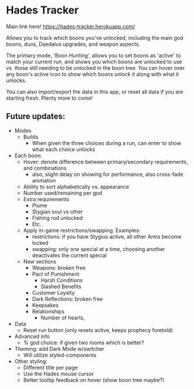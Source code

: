 # Hades Tracker

Main link here! https://hades-tracker.herokuapp.com/

Allows you to track which boons you've unlocked, including the main god boons, duos, Daedalus upgrades, and weapon aspects.

The primary mode, 'Boon Hunting', allows you to set boons as 'active' to match your current run, and shows you which boons are unlocked to use vs. those still needing to be unlocked in the boon tree. You can hover over any boon's active icon to show which boons unlock it along with what it unlocks.

You can also import/export the data in this app, or reset all data if you are starting fresh. Plenty more to come!

## Future updates:

* Modes
  * Builds
    * When given the three choices during a run, can enter to show what each choice unlocks
* Each boon:
  * Hover: denote difference between primary/secondary requirements, and combinations
    * also, slight delay on showing for performance, also cross-fade animation
  * Ability to sort alphabetically vs. appearance
  * Number used/remaining per god
  * Extra requirements
    * Plume
    * Stygian soul vs other
    * Fishing rod unlocked
    * Etc.
  * Apply in-game restrictions/swapping. Examples:
    * restrictions: if you have Stygius active, all other Arms become locked
    * swapping: only one special at a time, choosing another deactivates the current special    
  * New sections
    * Weapons: broken free
    * Pact of Punishment
      * Harsh Conditions
      * Slashed Benefits
    * Customer Loyalty
    * Dark Reflections: broken free
    * Keepsakes
    * Relationships
      * Number of hearts, 
* Data
  * Reset run button (only resets active, keeps prophecy foretold)
* Advanced info
  * % god choice: if given two rooms which is better?
* Theming: add Dark Mode w/switcher
  * Will utilize styled-components
* Other styling:
  * Different title per page
  * Use the Hades mouse cursor
  * Better tooltip feedback on hover (show boon tree maybe?)
